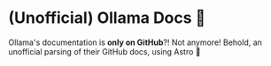 # (Unofficial) Ollama Docs 🦙

Ollama's documentation is **only on GitHub**?! Not anymore! Behold, an unofficial parsing of their GitHub docs, using Astro 🚀
